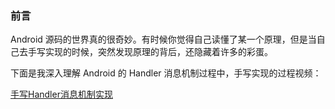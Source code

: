 ### 前言

Android 源码的世界真的很奇妙。有时候你觉得自己读懂了某一个原理，但是当自己去手写实现的时候，突然发现原理的背后，还隐藏着许多的彩蛋。

下面是我深入理解 Android 的 Handler 消息机制过程中，手写实现的过程视频：

[手写Handler消息机制实现](https://v.qq.com/x/page/j3018b8gb6m.html)

